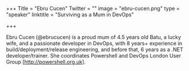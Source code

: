 +++
Title = "Ebru Cucen"
Twitter = ""
image = "ebru-cucen.png"
type = "speaker"
linktitle = "Surviving as a Mum in DevOps"

+++

Ebru Cucen (@ebrucucen) is a proud mum of 4.5 years old Batu, a lucky wife, and a passionate developer in DevOps, with 8 years+ experience in build/deployment/release engineering, and before that, 6 years as a .NET developer/trainer. She coordinates Powershell and DevOps London User Group [http://powershell.org.uk].
